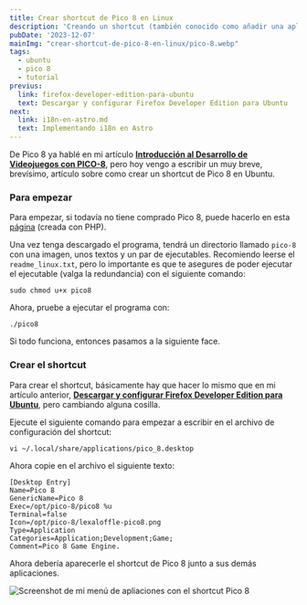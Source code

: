 ```yaml
---
title: Crear shortcut de Pico 8 en Linux
description: 'Creando un shortcut (también conocido como añadir una aplicación al menú de aplicaciones) de Pico 8 en Linux.'
pubDate: '2023-12-07'
mainImg: "crear-shortcut-de-pico-8-en-linux/pico-8.webp"
tags:
  - ubuntu
  - pico 8
  - tutorial
previus:
  link: firefox-developer-edition-para-ubuntu
  text: Descargar y configurar Firefox Developer Edition para Ubuntu
next:
  link: i18n-en-astro.md
  text: Implementando i18n en Astro
---
```


De Pico 8 ya hablé en mi artículo [**Introducción al Desarrollo de Videojuegos con PICO-8**](https://neolorem.dev/blog/introduccion-al-desarrollo-de-videojuegos-con-pico8), pero hoy vengo a escribir un muy breve, brevísimo, artículo sobre como crear un shortcut de Pico 8 en Ubuntu.

### Para empezar

Para empezar, si todavía no tiene comprado Pico 8, puede hacerlo en esta [página](https://www.lexaloffle.com/pico-8.php?#getpico8) (creada con PHP).

Una vez tenga descargado el programa, tendrá un directorio llamado `pico-8` con una imagen, unos textos y un par de ejecutables. Recomiendo leerse el `readme_linux.txt`, pero lo importante es que te asegures de poder ejecutar el ejecutable (valga la redundancia) con el siguiente comando:

```
sudo chmod u+x pico8
```

Ahora, pruebe a ejecutar el programa con:

```
./pico8
```

Si todo funciona, entonces pasamos a la siguiente face.

### Crear el shortcut

Para crear el shortcut, básicamente hay que hacer lo mismo que en mi artículo anterior, [**Descargar y configurar Firefox Developer Edition para Ubuntu**](https://neolorem.dev/blog/firefox-developer-edition-para-ubuntu), pero cambiando alguna cosilla.

Ejecute el siguiente comando para empezar a escribir en el archivo de configuración del shortcut:

```
vi ~/.local/share/applications/pico_8.desktop
```

Ahora copie en el archivo el siguiente texto:

```
[Desktop Entry]
Name=Pico 8
GenericName=Pico 8
Exec=/opt/pico-8/pico8 %u
Terminal=false
Icon=/opt/pico-8/lexaloffle-pico8.png
Type=Application
Categories=Application;Development;Game;
Comment=Pico 8 Game Engine.
```

Ahora debería aparecerle el shortcut de Pico 8 junto a sus demás aplicaciones.

![Screenshot de mi menú de apliaciones con el shortcut Pico 8](/images/blog/crear-shortcut-de-pico-8-en-linux/pico8-menu-de-aplicaciones.png)

